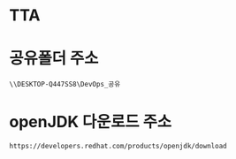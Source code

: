 # TTA

# 공유폴더 주소
```
\\DESKTOP-Q447SS8\DevOps_공유
```


# openJDK 다운로드 주소
```
https://developers.redhat.com/products/openjdk/download
```
